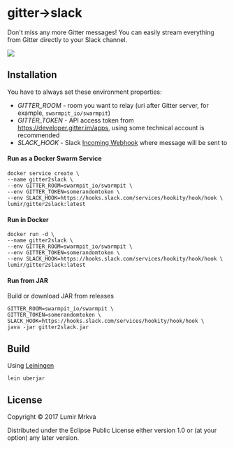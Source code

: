 # gitter→slack

Don't miss any more Gitter messages! You can easily stream everything from Gitter directly to your Slack channel.

![](https://user-images.githubusercontent.com/2580779/33510883-010cd5fe-d712-11e7-85b7-a314b517662a.png)

## Installation

You have to always set these environment properties:
* *GITTER_ROOM* - room you want to relay (uri after Gitter server, for example, `swarmpit_io/swarmpit`) 
* *GITTER_TOKEN* - API access token from https://developer.gitter.im/apps, using some technical account is recommended
* *SLACK_HOOK* - Slack [Incoming Webhook](https://api.slack.com/incoming-webhooks) where message will be sent to

#### Run as a Docker Swarm Service

```
docker service create \
--name gitter2slack \
--env GITTER_ROOM=swarmpit_io/swarmpit \
--env GITTER_TOKEN=somerandomtoken \
--env SLACK_HOOK=https://hooks.slack.com/services/hookity/hook/hook \
lumir/gitter2slack:latest
```

#### Run in Docker

```
docker run -d \
--name gitter2slack \
--env GITTER_ROOM=swarmpit_io/swarmpit \
--env GITTER_TOKEN=somerandomtoken \
--env SLACK_HOOK=https://hooks.slack.com/services/hookity/hook/hook \
lumir/gitter2slack:latest
```

#### Run from JAR

Build or download JAR from releases

```
GITTER_ROOM=swarmpit_io/swarmpit \
GITTER_TOKEN=somerandomtoken \
SLACK_HOOK=https://hooks.slack.com/services/hookity/hook/hook \
java -jar gitter2slack.jar
```

## Build

Using [Leiningen](https://leiningen.org)

```
lein uberjar
```

## License

Copyright © 2017 Lumir Mrkva

Distributed under the Eclipse Public License either version 1.0 or (at
your option) any later version.
